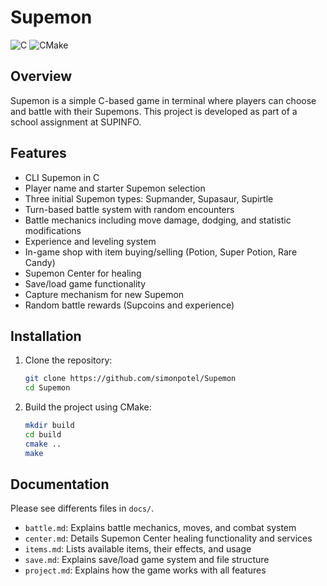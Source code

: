 # Supemon

![C](https://img.shields.io/badge/C-00599C?style=for-the-badge&logo=c&logoColor=white)
![CMake](https://img.shields.io/badge/CMake-%23008FBA.svg?style=for-the-badge&logo=cmake&logoColor=white)


## Overview
Supemon is a simple C-based game in terminal where players can choose and battle with their Supemons. This project is developed as part of a school assignment at SUPINFO.


## Features
- CLI Supemon in C
- Player name and starter Supemon selection
- Three initial Supemon types: Supmander, Supasaur, Supirtle
- Turn-based battle system with random encounters
- Battle mechanics including move damage, dodging, and statistic modifications
- Experience and leveling system
- In-game shop with item buying/selling (Potion, Super Potion, Rare Candy)
- Supemon Center for healing
- Save/load game functionality
- Capture mechanism for new Supemon
- Random battle rewards (Supcoins and experience)
  
## Installation
1. Clone the repository:
   ```bash
   git clone https://github.com/simonpotel/Supemon
   cd Supemon
   ```
2. Build the project using CMake:
   ```bash
   mkdir build
   cd build
   cmake ..
   make

## Documentation
Please see differents files in `docs/`.
- `battle.md`: Explains battle mechanics, moves, and combat system
- `center.md`: Details Supemon Center healing functionality and services
- `items.md`: Lists available items, their effects, and usage
- `save.md`: Explains save/load game system and file structure
- `project.md`: Explains how the game works with all features
